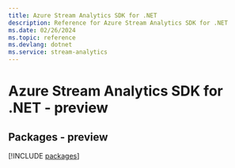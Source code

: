 ```yaml
---
title: Azure Stream Analytics SDK for .NET
description: Reference for Azure Stream Analytics SDK for .NET
ms.date: 02/26/2024
ms.topic: reference
ms.devlang: dotnet
ms.service: stream-analytics
---
```

# Azure Stream Analytics SDK for .NET - preview
## Packages - preview
[!INCLUDE [packages](stream-analytics-index.md)]